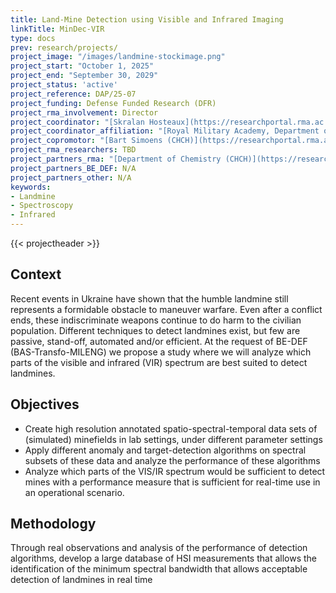 ```yaml
---
title: Land-Mine Detection using Visible and Infrared Imaging
linkTitle: MinDec-VIR
type: docs
prev: research/projects/
project_image: "/images/landmine-stockimage.png"
project_start: "October 1, 2025"
project_end: "September 30, 2029"
project_status: 'active'
project_reference: DAP/25-07
project_funding: Defense Funded Research (DFR)
project_rma_involvement: Director
project_coordinator: "[Skralan Hosteaux](https://researchportal.rma.ac.be/en/persons/skralan-hosteaux)"
project_coordinator_affiliation: "[Royal Military Academy, Department of Mathematics (MWMW)](https://researchportal.rma.ac.be/en/organisations/mathematics)"
project_copromotor: "[Bart Simoens (CHCH)](https://researchportal.rma.ac.be/en/persons/bart-simoens-2)"
project_rma_researchers: TBD
project_partners_rma: "[Department of Chemistry (CHCH)](https://researchportal.rma.ac.be/en/organisations/chemistry)"
project_partners_BE_DEF: N/A 
project_partners_other: N/A 
keywords:
- Landmine
- Spectroscopy
- Infrared
---
```


{{< projectheader >}}

## Context
Recent events in Ukraine have shown that the humble landmine still represents a formidable obstacle to maneuver warfare. Even after a conflict ends, these indiscriminate weapons continue to do harm to the civilian population. Different techniques to detect landmines exist, but few are passive, stand-off, automated and/or efficient. At the request of BE-DEF (BAS-Transfo-MILENG) we propose a study where we will analyze which parts of the visible and infrared (VIR) spectrum are best suited to detect landmines.

## Objectives
- Create high resolution annotated spatio-spectral-temporal data sets of (simulated) minefields in lab settings, under different parameter settings
- Apply different anomaly and target-detection algorithms on spectral subsets of these data and analyze the performance of these algorithms
- Analyze which parts of the VIS/IR spectrum would be sufficient to detect mines with a performance measure that is sufficient for real-time use in an operational scenario.

## Methodology
Through real observations and analysis of the performance of detection algorithms, develop a large database of HSI measurements that allows the identification of the minimum spectral bandwidth that allows acceptable detection of landmines in real time